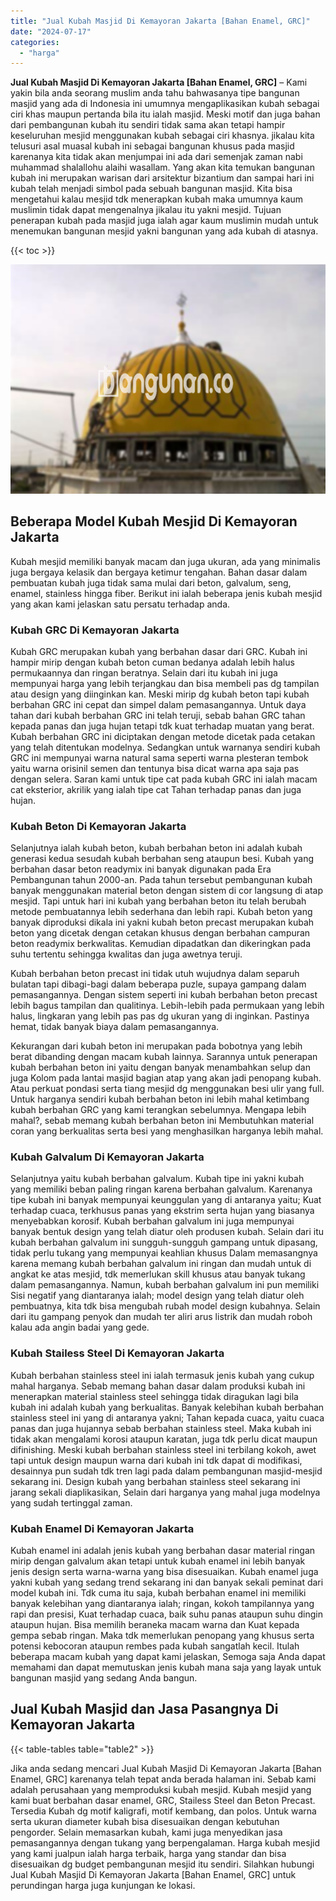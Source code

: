 ```yaml
---
title: "Jual Kubah Masjid Di Kemayoran Jakarta [Bahan Enamel, GRC]"
date: "2024-07-17"
categories: 
  - "harga"
---
```


**Jual Kubah Masjid Di Kemayoran Jakarta \[Bahan Enamel, GRC\]** – Kami yakin bila anda seorang muslim anda tahu bahwasanya tipe bangunan masjid yang ada di Indonesia ini umumnya mengaplikasikan kubah sebagai ciri khas maupun pertanda bila itu ialah masjid. Meski motif dan juga bahan dari pembangunan kubah itu sendiri tidak sama akan tetapi hampir keseluruhan mesjid menggunakan kubah sebagai ciri khasnya. jikalau kita telusuri asal muasal kubah ini sebagai bangunan khusus pada masjid karenanya kita tidak akan menjumpai ini ada dari semenjak zaman nabi muhammad shalallohu alaihi wasallam. Yang akan kita temukan bangunan kubah ini merupakan warisan dari arsitektur bizantium dan sampai hari ini kubah telah menjadi simbol pada sebuah bangunan masjid. Kita bisa mengetahui kalau mesjid tdk menerapkan kubah maka umumnya kaum muslimin tidak dapat mengenalnya jikalau itu yakni mesjid. Tujuan penerapan kubah pada masjid juga ialah agar kaum muslimin mudah untuk menemukan bangunan mesjid yakni bangunan yang ada kubah di atasnya.

{{< toc >}}

![Jual Kubah Masjid Di Kemayoran Jakarta [Bahan Enamel, GRC]](/images/jual-kubah-masjid-39.png)

## Beberapa Model Kubah Mesjid Di Kemayoran Jakarta

Kubah mesjid memiliki banyak macam dan juga ukuran, ada yang minimalis juga bergaya kelasik dan bergaya ketimur tengahan. Bahan dasar dalam pembuatan kubah juga tidak sama mulai dari beton, galvalum, seng, enamel, stainless hingga fiber. Berikut ini ialah beberapa jenis kubah mesjid yang akan kami jelaskan satu persatu terhadap anda.

### Kubah GRC Di Kemayoran Jakarta

Kubah GRC merupakan kubah yang berbahan dasar dari GRC. Kubah ini hampir mirip dengan kubah beton cuman bedanya adalah lebih halus permukaannya dan ringan beratnya. Selain dari itu kubah ini juga mempunyai harga yang lebih terjangkau dan bisa membeli pas dg tampilan atau design yang diinginkan kan. Meski mirip dg kubah beton tapi kubah berbahan GRC ini cepat dan simpel dalam pemasangannya. Untuk daya tahan dari kubah berbahan GRC ini telah teruji, sebab bahan GRC tahan kepada panas dan juga hujan tetapi tdk kuat terhadap muatan yang berat. Kubah berbahan GRC ini diciptakan dengan metode dicetak pada cetakan yang telah ditentukan modelnya. Sedangkan untuk warnanya sendiri kubah GRC ini mempunyai warna natural sama seperti warna plesteran tembok yaitu warna orisinil semen dan tentunya bisa dicat warna apa saja pas dengan selera. Saran kami untuk tipe cat pada kubah GRC ini ialah macam cat eksterior, akrilik yang ialah tipe cat Tahan terhadap panas dan juga hujan.

### Kubah Beton Di Kemayoran Jakarta

Selanjutnya ialah kubah beton, kubah berbahan beton ini adalah kubah generasi kedua sesudah kubah berbahan seng ataupun besi. Kubah yang berbahan dasar beton readymix ini banyak digunakan pada Era Pembangunan tahun 2000-an. Pada tahun tersebut pembangunan kubah banyak menggunakan material beton dengan sistem di cor langsung di atap mesjid. Tapi untuk hari ini kubah yang berbahan beton itu telah berubah metode pembuatannya lebih sederhana dan lebih rapi. Kubah beton yang banyak diproduksi dikala ini yakni kubah beton precast merupakan kubah beton yang dicetak dengan cetakan khusus dengan berbahan campuran beton readymix berkwalitas. Kemudian dipadatkan dan dikeringkan pada suhu tertentu sehingga kwalitas dan juga awetnya teruji.

Kubah berbahan beton precast ini tidak utuh wujudnya dalam separuh bulatan tapi dibagi-bagi dalam beberapa puzle, supaya gampang dalam pemasangannya. Dengan sistem seperti ini kubah berbahan beton precast lebih bagus tampilan dan qualitinya. Lebih-lebih pada permukaan yang lebih halus, lingkaran yang lebih pas pas dg ukuran yang di inginkan. Pastinya hemat, tidak banyak biaya dalam pemasangannya.

Kekurangan dari kubah beton ini merupakan pada bobotnya yang lebih berat dibanding dengan macam kubah lainnya. Sarannya untuk penerapan kubah berbahan beton ini yaitu dengan banyak menambahkan selup dan juga Kolom pada lantai masjid bagian atap yang akan jadi penopang kubah. Atau perkuat pondasi serta tiang mesjid dg menggunakan besi ulir yang full. Untuk harganya sendiri kubah berbahan beton ini lebih mahal ketimbang kubah berbahan GRC yang kami terangkan sebelumnya. Mengapa lebih mahal?, sebab memang kubah berbahan beton ini Membutuhkan material coran yang berkualitas serta besi yang menghasilkan harganya lebih mahal.

### Kubah Galvalum Di Kemayoran Jakarta

Selanjutnya yaitu kubah berbahan galvalum. Kubah tipe ini yakni kubah yang memiliki beban paling ringan karena berbahan galvalum. Karenanya tipe kubah ini banyak mempunyai keunggulan yang di antaranya yaitu; Kuat terhadap cuaca, terkhusus panas yang ekstrim serta hujan yang biasanya menyebabkan korosif. Kubah berbahan galvalum ini juga mempunyai banyak bentuk design yang telah diatur oleh produsen kubah. Selain dari itu kubah berbahan galvalum ini sungguh-sungguh gampang untuk dipasang, tidak perlu tukang yang mempunyai keahlian khusus Dalam memasangnya karena memang kubah berbahan galvalum ini ringan dan mudah untuk di angkat ke atas mesjid, tdk memerlukan skill khusus atau banyak tukang dalam pemasangannya. Namun, kubah berbahan galvalum ini pun memiliki Sisi negatif yang diantaranya ialah; model design yang telah diatur oleh pembuatnya, kita tdk bisa mengubah rubah model design kubahnya. Selain dari itu gampang penyok dan mudah ter aliri arus listrik dan mudah roboh kalau ada angin badai yang gede.

### Kubah Stailess Steel Di Kemayoran Jakarta

Kubah berbahan stainless steel ini ialah termasuk jenis kubah yang cukup mahal harganya. Sebab memang bahan dasar dalam produksi kubah ini menerapkan material stainless steel sehingga tidak diragukan lagi bila kubah ini adalah kubah yang berkualitas. Banyak kelebihan kubah berbahan stainless steel ini yang di antaranya yakni; Tahan kepada cuaca, yaitu cuaca panas dan juga hujannya sebab berbahan stainless steel. Maka kubah ini tidak akan mengalami korosi ataupun karatan, juga tdk perlu dicat maupun difinishing. Meski kubah berbahan stainless steel ini terbilang kokoh, awet tapi untuk design maupun warna dari kubah ini tdk dapat di modifikasi, desainnya pun sudah tdk tren lagi pada dalam pembangunan masjid-mesjid sekarang ini. Design kubah yang berbahan stainless steel sekarang ini jarang sekali diaplikasikan, Selain dari harganya yang mahal juga modelnya yang sudah tertinggal zaman.

### Kubah Enamel Di Kemayoran Jakarta

Kubah enamel ini adalah jenis kubah yang berbahan dasar material ringan mirip dengan galvalum akan tetapi untuk kubah enamel ini lebih banyak jenis design serta warna-warna yang bisa disesuaikan. Kubah enamel juga yakni kubah yang sedang trend sekarang ini dan banyak sekali peminat dari model kubah ini. Tdk cuma itu saja, kubah berbahan enamel ini memiliki banyak kelebihan yang diantaranya ialah; ringan, kokoh tampilannya yang rapi dan presisi, Kuat terhadap cuaca, baik suhu panas ataupun suhu dingin ataupun hujan. Bisa memilih beraneka macam warna dan Kuat kepada gempa sebab ringan. Maka tdk memerlukan penopang yang khusus serta potensi kebocoran ataupun rembes pada kubah sangatlah kecil. Itulah beberapa macam kubah yang dapat kami jelaskan, Semoga saja Anda dapat memahami dan dapat memutuskan jenis kubah mana saja yang layak untuk bangunan masjid yang sedang Anda bangun.

## Jual Kubah Masjid dan Jasa Pasangnya Di Kemayoran Jakarta

{{< table-tables table="table2" >}}

Jika anda sedang mencari Jual Kubah Masjid Di Kemayoran Jakarta \[Bahan Enamel, GRC\] karenanya telah tepat anda berada halaman ini. Sebab kami adalah perusahaan yang memproduksi kubah mesjid. Kubah mesjid yang kami buat berbahan dasar enamel, GRC, Stailess Steel dan Beton Precast. Tersedia Kubah dg motif kaligrafi, motif kembang, dan polos. Untuk warna serta ukuran diameter kubah bisa disesuaikan dengan kebutuhan pengorder. Selain memasarkan kubah, kami juga menyedikan jasa pemasangannya dengan tukang yang berpengalaman. Harga kubah mesjid yang kami jualpun ialah harga terbaik, harga yang standar dan bisa disesuaikan dg budget pembangunan mesjid itu sendiri. Silahkan hubungi Jual Kubah Masjid Di Kemayoran Jakarta \[Bahan Enamel, GRC\] untuk perundingan harga juga kunjungan ke lokasi.
